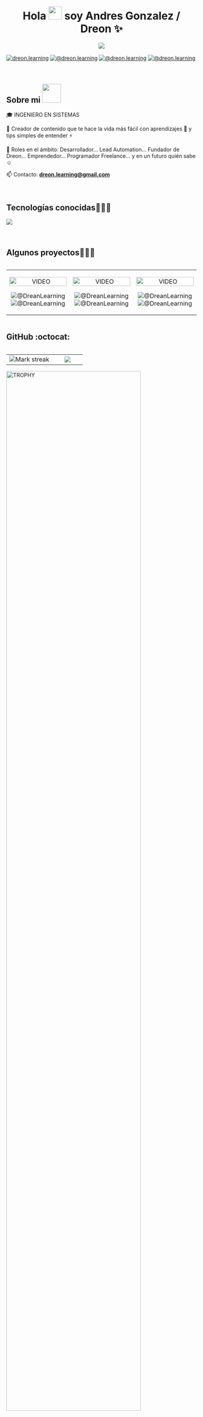 <h1 align="center">Hola <img src="https://media.giphy.com/media/hvRJCLFzcasrR4ia7z/giphy.gif" width="35">  soy Andres Gonzalez / Dreon ✨ </h1> 

<p align="center">
  <p align="center">
  <picture>
    <img 
      src="https://readme-typing-svg.herokuapp.com?&font=IBM+Plex+Sans&color=62BF71&size=25&lines=Welcome+to+my+GitHub+Profile!+;I'm+a+Full+Stack+developer;And+Automation+Testing;I'm+a+competitive+programmer;I'm+a+Content+Creator+in+Training" 
      style="pointer-events:none;" />
  </picture>
</p>

<p align="left">
<a href="https://linkedin.com/in/andresgonzalez-dreon" target="blank"><img align="center" src="https://img.shields.io/badge/LinkedIn-0077B5?style=for-the-badge&logo=linkedin&logoColor=white" alt="dreon.learning"/></a>
<a href="https://www.tiktok.com/@dreon.learning" target="blank"><img align="center" src="https://img.shields.io/badge/TikTok-000000?style=for-the-badge&logo=tiktok&logoColor=white" alt="@dreon.learning" /></a>
<a href = "mailto:dreon.learning@gmail.com" target="blank"><img align="center" src="https://img.shields.io/badge/Gmail-D14836?style=for-the-badge&logo=gmail&logoColor=white" alt="@dreon.learning"  /></a>
<a href = "https://www.instagram.com/dreon.learning/" target="blank"><img align="center" src="https://img.shields.io/badge/Instagram-E4405F?style=for-the-badge&logo=instagram&logoColor=white" alt="@dreon.learning"  /></a>
  </p>
<br>
<h2>Sobre mi <img src = "https://github.com/7oSkaaa/7oSkaaa/blob/main/Images/about_me.gif?raw=true" width = 50px></h2>
<!--Intro start-->

<p align="left">
🎓 INGENIERO EN SISTEMAS

🎥 Creador de contenido que te hace la vida más fácil con aprendizajes 🚀 y tips simples de entender ⚡

📝 Roles en el ámbito: Desarrollador... Lead Automation... Fundador de Dreon... Emprendedor... Programador Freelance... y en un futuro quién sabe ☺️

📫 Contacto: **dreon.learning@gmail.com**
<!--Intro end-->
  </p>
<br>

<h2 >Tecnologías conocidas👨🏻‍💻</h2>
<!--tech stack icons-->
<p align="left">
  <a href="https://skillicons.dev">
    <img src="https://skillicons.dev/icons?i=androidstudio,c,cs,cpp,java,php,dart,flutter,apple,py,dotnet,css,html,angular,js,nodejs,mysql,firebase,git,github,gitlab,gherkin,go,gradle,grafana,heroku,idea,jenkins,jquery,kotlin,maven,mongodb,nestjs,nextjs,notion,postgres,react,spring,sublime,selenium,sentry,windows,docker,postman,eclipse,vscode,linux,aws,azure,bitbucket,bootstrap,cypress,discord,django,express,fastapi,figma,gcp,ai,ae,ps&perline=12" />
  </a>
</p>
<br>
<!-------------------------->
<div id="proyectos">
<h2 >Algunos proyectos👨🏻‍💻</h2>

<table align="left">
  <tr border="none">
    <td width="25%" align="center">
      <p align="center">
        <img 
          align="center" 
          width="100%" 
          src="https://raw.githubusercontent.com/DreanLearning/DreanLearning/main/assets/dreanlearning.webp" 
          alt="VIDEO" 
        />
      </p>
      <p align="center">
        <img 
          align="center" 
          src="https://img.shields.io/badge/YouTube-FF0000?style=for-the-badge&logo=youtube&logoColor=white" 
          alt="@DreanLearning" 
        />
        <img 
          align="center" 
          src="https://img.shields.io/badge/GitHub-100000?style=for-the-badge&logo=github&logoColor=white" 
          alt="@DreanLearning" 
        />
      </p>
    </td>
    <td width="25%" align="center">
      <p align="center">
        <img 
          align="center" 
          width="100%" 
          src="https://raw.githubusercontent.com/DreanLearning/DreanLearning/main/assets/dreanlearning.webp" 
          alt="VIDEO" 
        />
      </p>
      <p align="center">
        <img 
          align="center" 
          src="https://img.shields.io/badge/YouTube-FF0000?style=for-the-badge&logo=youtube&logoColor=white" 
          alt="@DreanLearning" 
        />
        <img 
          align="center" 
          src="https://img.shields.io/badge/GitHub-100000?style=for-the-badge&logo=github&logoColor=white" 
          alt="@DreanLearning" 
        />
      </p>
    </td>
    <td width="25%" align="center">
      <p align="center">
        <img 
          align="center" 
          width="100%" 
          src="https://raw.githubusercontent.com/DreanLearning/DreanLearning/main/assets/dreanlearning.webp" 
          alt="VIDEO" 
        />
      </p>
      <p align="center">
        <img 
          align="center" 
          src="https://img.shields.io/badge/YouTube-FF0000?style=for-the-badge&logo=youtube&logoColor=white" 
          alt="@DreanLearning" 
        />
        <img 
          align="center" 
          src="https://img.shields.io/badge/GitHub-100000?style=for-the-badge&logo=github&logoColor=white" 
          alt="@DreanLearning" 
        />
      </p>
    </td>
  </tr>
</table>

<div style="clear: both;"></div>

<h2>GitHub :octocat:</h2>



<!--- stats & Trophy (start) -->
<p align="center">
  <!--- stats (start) -->
<table align="left">
<tr border="none">
<td width="60%" align="center">

<!--  <img  align="center"  src="https://github-readme-stats.vercel.app/api?username=unsimpledev&theme=dark&show_icons=true&count_private=true" />
  <br></br> -->
  <img  title="🔥 Get streak stats for your profile at git.io/streak-stats" alt="Mark streak" src="https://github-readme-streak-stats.herokuapp.com/?user=unsimpledev&theme=dark&hide_border=false" /> 
</td>

<td width="40%" align="center">

  <img  align="center"  src="https://github-readme-stats.anuraghazra1.vercel.app/api/top-langs/?username=unsimpledev&theme=dark&hide_border=false&no-bg=true&no-frame=true&langs_count=10"/>

  </td>
</tr>
</table>
<!--- stats (end) -->

<!--- trophy (start) -->
<div align=left>
  <a href="https://github.com/ryo-ma/github-profile-trophy" title="Go to Source">
      <img align="center" width=84% src="https://github-profile-trophy.vercel.app/?username=unsimpledev&theme=radical&row=1&column=7&margin-h=15&margin-w=5&no-bg=true" alt="TROPHY" />
    </a>
</div>
<!--- trophy (start) -->


</p>        
<!--- stats (end) -->
